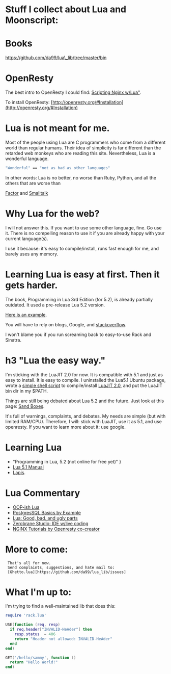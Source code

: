 

Stuff I collect about Lua and Moonscript:
======

Books
======

https://github.com/da99/lua\_lib/tree/master/bin

OpenResty
============
The best intro to OpenResty I could find:
    [Scripting Nginx w/Lua"](http://www.londonlua.org/scripting_nginx_with_lua/slides.html).

To install OpenResty:
[http://openresty.org/#Installation](http://openresty.org/#Installation)

Lua is not meant for me.
==============

Most of the people using Lua are C programmers who come from a different
world than regular humans.
Their idea of simplicity is far different than the retarded web monkeys
who are reading this site.
Nevertheless, Lua is a wonderful language.

```sh
"Wonderful" == "not as bad as other languages"
```
In other words: Lua is no better, no worse than Ruby, Python, and all the
others that are worse than

[Factor](http://factorcode.org) and [Smalltalk](http://www.pharo-project.org/)

Why Lua for the web?
=====================
I will not answer this. If you want to use some other language, fine. Go use it.
There is no compelling reason to use it if you are already happy with your current language(s).

I use it because: it's easy to compile/install, runs fast enough for me, and barely uses any memory.


Learning Lua is easy at first. Then it gets harder.
====

The book, Programming in Lua 3rd Edition (for 5.2), is already partially outdated.
It used a pre-release Lua 5.2 version.

[Here is an example](http://stackoverflow.com/a/11280629/841803).

You will have to rely on blogs, Google, and
[stackoverflow](http://stackoverflow.com/questions/tagged/lua).

I won't blame you if you run screaming back to easy-to-use Rack and Sinatra.



h3 "Lua the easy way."
=======
I'm sticking with the LuaJIT 2.0 for now.
It is compatible with 5.1 and just as easy to install.
It is easy to compile. I uninstalled the Lua5.1 Ubuntu package,
wrote a [simple shell script](https://github.com/da99/boot_ups/blob/master/bin/install/luajit)
to compile/install [LuaJIT 2.0](http://luajit.org/install.html),
and put the LuaJIT bin dir in my $PATH.

Things are still being debated about Lua 5.2 and the future. Just look at this page:
[Sand Boxes](http://lua-users.org/wiki/SandBoxes).

It's full of warnings, complaints, and debates. My needs are simple (but with limited RAM/CPU).
Therefore, I will:
stick with LuaJIT, use it as 5.1, and use openresty. If you want to learn more
about it: use google.

Learning Lua
====
* "Programming in Lua, 5.2 (not online for free yet)" }
* [Lua 5.1 Manual](http://www.lua.org/manual/5.1/)
* [Lapis](http://leafo.net/lapis/).

Lua Commentary
===============
* [OOP-ish Lua](http://phrogz.net/Lua/)
* [PostgresSQL Basics by Example](http://darthdeus.github.io/blog/2013/08/19/postgresql-basics-by-example/)
* [Lua: Good, bad, and ugly parts](http://notebook.kulchenko.com/programming/lua-good-different-bad-and-ugly-parts)
* [Zerobrane Studio: IDE w/live coding](http://studio.zerobrane.com/)
* [NGINX Tutorials by Openresty co-creator](http://openresty.org/download/agentzh-nginx-tutorials-en.html)

More to come:
=================
     That's all for now.
     Send complaints, suggestions, and hate mail to:
     [Ghetto.lua][https://github.com/da99/lua_lib/issues]

What I'm up to:
===============
   I'm trying to find a well-maintained lib that does this:

```lua
require 'rack.lua'

USE(function (req, resp)
  if req.header["INVALID-HeAder"] then
    resp.status  = 406
    return "Header not allowed: INVALID-HeAder"
  end
end)

GET('/hello/sammy', function ()
  return "Hello World!"
end)
```



